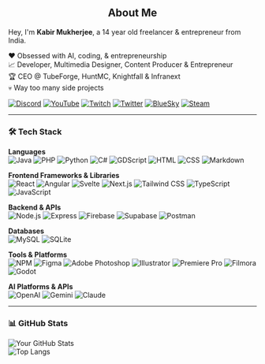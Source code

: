 <h2 align="center">About Me</h2>

Hey, I'm **Kabir Mukherjee**, a 14 year old freelancer & entrepreneur from India. 

❤ Obsessed with AI, coding, & entrepreneurship  
📈 Developer, Multimedia Designer, Content Producer & Entrepreneur  
🏆 CEO @ TubeForge, HuntMC, Knightfall & Infranext  
💀 Way too many side projects  

[![Discord](https://img.shields.io/badge/Discord-5865F2?style=for-the-badge&logo=discord&logoColor=white)](https://discord.gg/Rnsuj4hsyf)
[![YouTube](https://img.shields.io/badge/YouTube-FF0000?style=for-the-badge&logo=youtube&logoColor=white)](https://www.youtube.com/@i_kabir/)
[![Twitch](https://img.shields.io/badge/Twitch-9146FF?style=for-the-badge&logo=twitch&logoColor=white)](https://www.twitch.tv/i_kabir_)
[![Twitter](https://img.shields.io/badge/Twitter-1DA1F2?style=for-the-badge&logo=x&logoColor=white)](https://x.com/i__kabir)
[![BlueSky](https://img.shields.io/badge/BlueSky-0077FF?style=for-the-badge&logo=bluesky&logoColor=white)](https://bsky.app/profile/ikabir.bsky.social)
[![Steam](https://img.shields.io/badge/Steam-000000?style=for-the-badge&logo=steam&logoColor=white)](https://steamcommunity.com/id/i_kabir/)

---

### 🛠️ Tech Stack

**Languages**  
![Java](https://img.shields.io/badge/Java-ED8B00?style=for-the-badge\&logo=java\&logoColor=white)
![PHP](https://img.shields.io/badge/PHP-777BB4?style=for-the-badge\&logo=php\&logoColor=white)
![Python](https://img.shields.io/badge/Python-3776AB?style=for-the-badge\&logo=python\&logoColor=white)
![C#](https://img.shields.io/badge/C%23-239120?style=for-the-badge\&logo=c-sharp\&logoColor=white)
![GDScript](https://img.shields.io/badge/GDScript-478CBF?style=for-the-badge\&logo=godot-engine\&logoColor=white)
![HTML](https://img.shields.io/badge/HTML5-E34F26?style=for-the-badge\&logo=html5\&logoColor=white)
![CSS](https://img.shields.io/badge/CSS3-1572B6?style=for-the-badge\&logo=css3\&logoColor=white)
![Markdown](https://img.shields.io/badge/Markdown-000000?style=for-the-badge\&logo=markdown\&logoColor=white)

**Frontend Frameworks & Libraries**  
![React](https://img.shields.io/badge/React-20232A?style=for-the-badge\&logo=react\&logoColor=61DAFB)
![Angular](https://img.shields.io/badge/Angular-DD0031?style=for-the-badge\&logo=angular\&logoColor=white)
![Svelte](https://img.shields.io/badge/Svelte-FF3E00?style=for-the-badge\&logo=svelte\&logoColor=white)
![Next.js](https://img.shields.io/badge/Next.js-000000?style=for-the-badge\&logo=nextdotjs\&logoColor=white)
![Tailwind CSS](https://img.shields.io/badge/Tailwind_CSS-38B2AC?style=for-the-badge\&logo=tailwind-css\&logoColor=white)
![TypeScript](https://img.shields.io/badge/TypeScript-3178C6?style=for-the-badge\&logo=typescript\&logoColor=white)
![JavaScript](https://img.shields.io/badge/JavaScript-F7DF1E?style=for-the-badge\&logo=javascript\&logoColor=black)

**Backend & APIs**  
![Node.js](https://img.shields.io/badge/Node.js-339933?style=for-the-badge\&logo=nodedotjs\&logoColor=white)
![Express](https://img.shields.io/badge/Express.js-000000?style=for-the-badge\&logo=express\&logoColor=white)
![Firebase](https://img.shields.io/badge/Firebase-FFCA28?style=for-the-badge\&logo=firebase\&logoColor=black)
![Supabase](https://img.shields.io/badge/Supabase-3ECF8E?style=for-the-badge\&logo=supabase\&logoColor=white)
![Postman](https://img.shields.io/badge/Postman-FF6C37?style=for-the-badge\&logo=postman\&logoColor=white)

**Databases**  
![MySQL](https://img.shields.io/badge/MySQL-005C84?style=for-the-badge\&logo=mysql\&logoColor=white)
![SQLite](https://img.shields.io/badge/SQLite-003B57?style=for-the-badge\&logo=sqlite\&logoColor=white)

**Tools & Platforms**  
![NPM](https://img.shields.io/badge/NPM-CB3837?style=for-the-badge\&logo=npm\&logoColor=white)
![Figma](https://img.shields.io/badge/Figma-F24E1E?style=for-the-badge\&logo=figma\&logoColor=white)
![Adobe Photoshop](https://img.shields.io/badge/Photoshop-31A8FF?style=for-the-badge\&logo=adobephotoshop\&logoColor=white)
![Illustrator](https://img.shields.io/badge/Illustrator-FF9A00?style=for-the-badge\&logo=adobeillustrator\&logoColor=white)
![Premiere Pro](https://img.shields.io/badge/Premiere_Pro-9999FF?style=for-the-badge\&logo=adobepremierepro\&logoColor=white)
![Filmora](https://img.shields.io/badge/Filmora-0C9AFE?style=for-the-badge\&logo=filmora\&logoColor=white)
![Godot](https://img.shields.io/badge/Godot-478CBF?style=for-the-badge\&logo=godot-engine\&logoColor=white)

**AI Platforms & APIs**  
![OpenAI](https://img.shields.io/badge/OpenAI-412991?style=for-the-badge\&logo=openai\&logoColor=white)
![Gemini](https://img.shields.io/badge/Gemini-4285F4?style=for-the-badge\&logo=google\&logoColor=white)
![Claude](https://img.shields.io/badge/Claude-101828?style=for-the-badge\&logoColor=white)

---

### 📊 GitHub Stats

![Your GitHub Stats](https://github-readme-stats.vercel.app/api?username=kabirdev&show_icons=true&theme=github_dark)  
![Top Langs](https://github-readme-stats.vercel.app/api/top-langs/?username=kabirdev&layout=compact&theme=github_dark)
